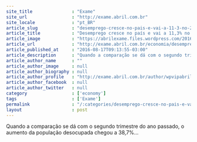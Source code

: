 ```yaml
---
site_title               : "Exame"
site_url                 : "http://exame.abril.com.br"
site_locale              : "pt_BR"
article_slug             : "desemprego-cresce-no-pais-e-vai-a-11-3-no-2o-tri-diz-ibge"
article_title            : "Desemprego cresce no país e vai a 11,3% no 2º tri, diz IBGE"
article_image            : "https://abrilexame.files.wordpress.com/2016/09/size_960_16_9_desemprego-no-brasil.jpg?quality=70&strip=all&w=960"
article_url              : "http://exame.abril.com.br/economia/desemprego-cresce-em-todo-o-pais-e-vai-a-11-3-no-2o-trimestre-diz-ibge/"
article_published_at     : "2016-08-17T09:13:55-03:00"
article_description      : "Quando a comparação se dá com o segundo trimestre do ano passado, o aumento da população desocupada chegou a 38,7%..."
article_author_name      : ""
article_author_image     : null
article_author_biography : null
article_author_profile   : "http://exame.abril.com.br/author/wpvipabril/"
article_author_facebook  : null
article_author_twitter   : null
category                 : ['economy']
tags                     : ['Exame']
permalink                : "/:categories/desemprego-cresce-no-pais-e-vai-a-11-3-no-2o-tri-diz-ibge/"
layout                   : post
---
```


Quando a comparação se dá com o segundo trimestre do ano passado, o aumento da população desocupada chegou a 38,7%...
